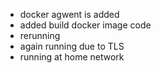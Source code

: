 - docker agwent is added 
- added build docker image code
- rerunning
- again running due to TLS
- running at home network